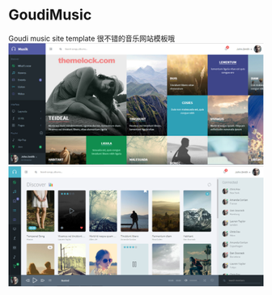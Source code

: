 GoudiMusic
==========

Goudi music site template
很不错的音乐网站模板哦
![image](https://github.com/a757375927/GoudiMusic/raw/master/screenshot/1.0-01.png)
![image](https://github.com/a757375927/GoudiMusic/raw/master/screenshot/1.0-02.png)
